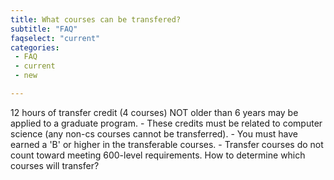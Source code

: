 ```yaml
---
title: What courses can be transfered?
subtitle: "FAQ"
faqselect: "current"
categories:
 - FAQ
 - current
 - new

---
```

12 hours of transfer credit (4 courses) NOT older than 6 years may be applied to a graduate program. - These credits must be related to computer science (any non-cs courses cannot be transferred). - You must have earned a 'B' or higher in the transferable courses. - Transfer courses do not count toward meeting 600-level requirements.
How to determine which courses will transfer?
